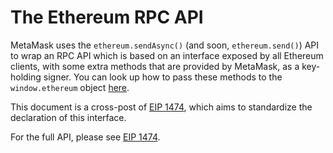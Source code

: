 # The Ethereum RPC API

MetaMask uses the `ethereum.sendAsync()` (and soon, `ethereum.send()`) API to wrap an RPC API which is based on an interface exposed by all Ethereum clients, with some extra methods that are provided by MetaMask, as a key-holding signer. You can look up how to pass these methods to the `window.ethereum` object [here](./Ethereum_Provider).

This document is a cross-post of [EIP 1474](https://github.com/ethereum/EIPs/pull/1474/), which aims to standardize the declaration of this interface.

For the full API, please see [EIP 1474](https://github.com/ethereum/EIPs/blob/master/EIPS/eip-1474.md).
